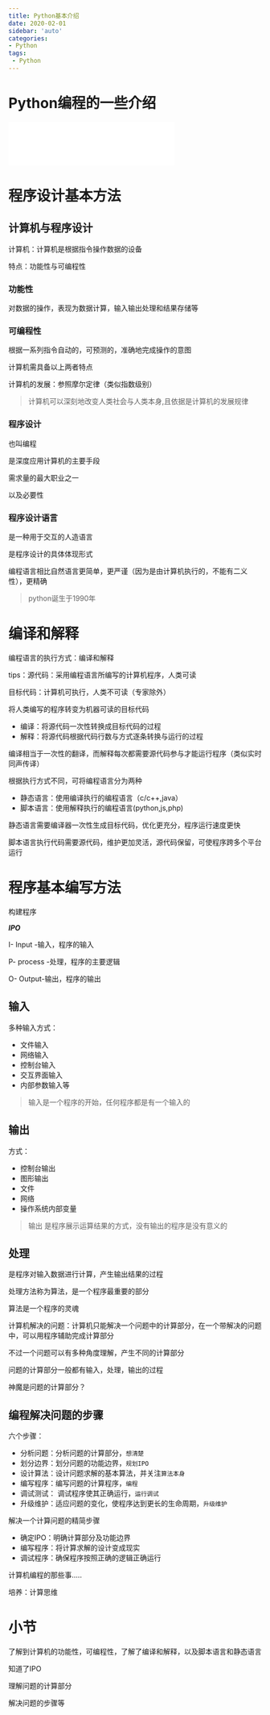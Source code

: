 ```yaml
---
title: Python基本介绍
date: 2020-02-01
sidebar: 'auto'
categories:
- Python
tags:
 - Python
---
```

# Python编程的一些介绍

<iframe frameborder="no" border="0" marginwidth="0" marginheight="0" width=330 height=86 src="//music.163.com/outchain/player?type=2&id=26883027&auto=0&height=66"></iframe>

# 程序设计基本方法

## 计算机与程序设计

计算机：计算机是根据指令操作数据的设备

特点：功能性与可编程性

### 功能性

对数据的操作，表现为数据计算，输入输出处理和结果存储等

### 可编程性

根据一系列指令自动的，可预测的，准确地完成操作的意图

计算机需具备以上两者特点

计算机的发展：参照摩尔定律（类似指数级别）

> 计算机可以深刻地改变人类社会与人类本身,且依据是计算机的发展规律

### 程序设计

也叫编程

是深度应用计算机的主要手段

需求量的最大职业之一

以及必要性

### 程序设计语言

是一种用于交互的人造语言

是程序设计的具体体现形式

编程语言相比自然语言更简单，更严谨（因为是由计算机执行的，不能有二义性），更精确





> python诞生于1990年

# 编译和解释



编程语言的执行方式：编译和解释



tips：源代码：采用编程语言所编写的计算机程序，人类可读

目标代码：计算机可执行，人类不可读（专家除外）

将人类编写的程序转变为机器可读的目标代码

* 编译：将源代码一次性转换成目标代码的过程
* 解释：将源代码根据代码行数与方式逐条转换与运行的过程

编译相当于一次性的翻译，而解释每次都需要源代码参与才能运行程序（类似实时同声传译）

根据执行方式不同，可将编程语言分为两种

* 静态语言：使用编译执行的编程语言（c/c++,java）
* 脚本语言：使用解释执行的编程语言(python,js,php)

静态语言需要编译器一次性生成目标代码，优化更充分，程序运行速度更快

脚本语言执行代码需要源代码，维护更加灵活，源代码保留，可使程序跨多个平台运行

# 程序基本编写方法

构建程序

***IPO***

I- Input -输入，程序的输入

P- process -处理，程序的主要逻辑

O- Output-输出，程序的输出

## 输入

多种输入方式：

* 文件输入
* 网络输入
* 控制台输入
* 交互界面输入
* 内部参数输入等

> 输入是一个程序的开始，任何程序都是有一个输入的

## 输出

方式：

* 控制台输出
* 图形输出
* 文件
* 网络
* 操作系统内部变量

> 输出 是程序展示运算结果的方式，没有输出的程序是没有意义的



## 处理

是程序对输入数据进行计算，产生输出结果的过程

处理方法称为算法，是一个程序最重要的部分

算法是一个程序的灵魂

计算机解决的问题：计算机只能解决一个问题中的计算部分，在一个带解决的问题中，可以用程序辅助完成计算部分

不过一个问题可以有多种角度理解，产生不同的计算部分

问题的计算部分一般都有输入，处理，输出的过程

神魔是问题的计算部分？

## 编程解决问题的步骤

六个步骤：

* 分析问题：分析问题的计算部分，`想清楚`
* 划分边界：划分问题的功能边界，`规划IPO`
* 设计算法：设计问题求解的基本算法，并关注`算法本身`
* 编写程序：编写问题的计算程序，`编程`
* 调试测试： 调试程序使其正确运行，`运行调试`
* 升级维护：适应问题的变化，使程序达到更长的生命周期，`升级维护`

解决一个计算问题的精简步骤

* 确定IPO：明确计算部分及功能边界
* 编写程序：将计算求解的设计变成现实
* 调试程序：确保程序按照正确的逻辑正确运行



计算机编程的那些事.....

培养：计算思维



# 小节

了解到计算机的功能性，可编程性，了解了编译和解释，以及脚本语言和静态语言

知道了IPO

理解问题的计算部分

解决问题的步骤等

